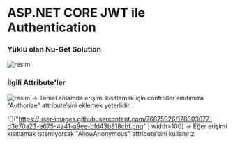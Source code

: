 # ASP.NET CORE JWT ile Authentication


### Yüklü olan Nu-Get Solution
![resim](https://user-images.githubusercontent.com/76875926/178302011-ab65b689-dc6b-4772-a661-a7688bf8c192.png)



### İlgili Attribute'ler
![resim](https://user-images.githubusercontent.com/76875926/178302689-3e37cb7d-d034-417a-aefb-aa9a185518f5.png)
-> Temel anlamda erişimi kısıtlamak için controller sınıfımıza "Authorize" attribute’sini eklemek yeterlidir.

![]("https://user-images.githubusercontent.com/76875926/178303077-d3e70a23-e675-4a41-a9ee-bfd43b818cbf.png" | width=100)
-> Eğer erişimi kısıtlamak istemiyorsak "AllowAnonymous" attribute’sini kullanırız.
